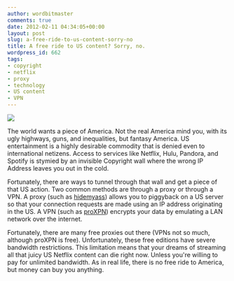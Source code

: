 ```yaml
---
author: wordbitmaster
comments: true
date: 2012-02-11 04:34:05+00:00
layout: post
slug: a-free-ride-to-us-content-sorry-no
title: A free ride to US content? Sorry, no.
wordpress_id: 662
tags:
- copyright
- netflix
- proxy
- technology
- US content
- VPN
---
```


![](http://media.tumblr.com/tumblr_lysek5Uqqq1qfn08u.jpg)




The world wants a piece of America. Not the real America mind you, with its ugly highways, guns, and inequalities, but fantasy America. US entertainment is a highly desirable commodity that is denied even to international netizens. Access to services like Netflix, Hulu, Pandora, and Spotify is stymied by an invisible Copyright wall where the wrong IP Address leaves you out in the cold.




Fortunately, there are ways to tunnel through that wall and get a piece of that US action. Two common methods are through a proxy or through a VPN. A proxy (such as [hidemyass](http://hidemyass.com/)) allows you to piggyback on a US server so that your connection requests are made using an IP address originating in the US. A VPN (such as [proXPN](http://proxpn.com/)) encrypts your data by emulating a LAN network over the internet.




Fortunately, there are many free proxies out there (VPNs not so much, although proXPN is free). Unfortunately, these free editions have severe bandwidth restrictions. This limitation means that your dreams of streaming all that juicy US Netflix content can die right now. Unless you're willing to pay for unlimited bandwidth. As in real life, there is no free ride to America, but money can buy you anything. 
